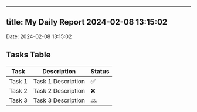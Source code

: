 
---
title: My Daily Report 2024-02-08 13:15:02
---

Date: 2024-02-08 13:15:02

## Tasks Table

| Task | Description | Status |
|------|-------------|--------|
| Task 1 | Task 1 Description | ✅ |
| Task 2 | Task 2 Description | ❌ |
| Task 3 | Task 3 Description | 🔜 |
